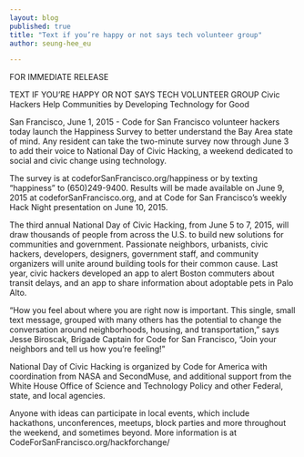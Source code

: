 ```yaml
---
layout: blog
published: true
title: "Text if you’re happy or not says tech volunteer group"
author: seung-hee_eu

---
```

FOR IMMEDIATE RELEASE

TEXT IF YOU’RE HAPPY OR NOT SAYS TECH VOLUNTEER GROUP
Civic Hackers Help Communities by Developing Technology for Good

San Francisco, June 1, 2015 - Code for San Francisco volunteer hackers today launch the Happiness Survey to better understand the Bay Area state of mind. Any resident can take the two-minute survey now through June 3 to add their voice to National Day of Civic Hacking, a weekend dedicated to social and civic change using technology.

The survey is at codeforSanFrancisco.org/happiness or by texting “happiness” to (650)249-9400. Results will be made available on June 9, 2015 at codeforSanFrancisco.org, and at Code for San Francisco’s weekly Hack Night presentation on June 10, 2015.

The third annual National Day of Civic Hacking, from June 5 to 7, 2015, will draw thousands of people from across the U.S. to build new solutions for communities and government. Passionate neighbors, urbanists, civic hackers, developers, designers, government staff, and community organizers will unite around building tools for their common cause. Last year, civic hackers developed an app to alert Boston commuters about transit delays, and an app to share information about adoptable pets in Palo Alto.

“How you feel about where you are right now is important. This single, small text message, grouped with many others has the potential to change the conversation around neighborhoods, housing, and transportation,” says Jesse Biroscak, Brigade Captain for Code for San Francisco, “Join your neighbors and tell us how you’re feeling!”

National Day of Civic Hacking is organized by Code for America with coordination from NASA and SecondMuse, and additional support from the White House Office of Science and Technology Policy and other Federal, state, and local agencies.

Anyone with ideas can participate in local events, which include hackathons, unconferences, meetups, block parties and more throughout the weekend, and sometimes beyond. More information is at CodeForSanFrancisco.org/hackforchange/
